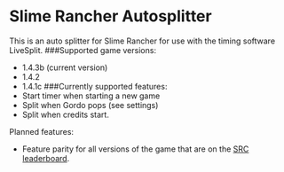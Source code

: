 # Slime Rancher Autosplitter
This is an auto splitter for Slime Rancher for use with the timing software LiveSplit.
###Supported game versions:
* 1.4.3b (current version)
* 1.4.2
* 1.4.1c
###Currently supported features:
* Start timer when starting a new game
* Split when Gordo pops (see settings)
* Split when credits start.

Planned features:
- Feature parity for all versions of the game that are on the [SRC leaderboard](https://www.speedrun.com/slime_rancher).
